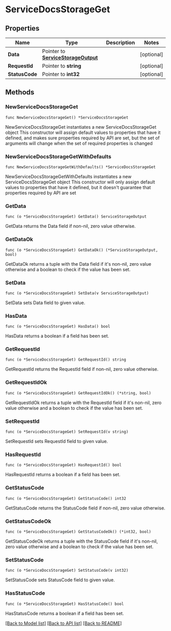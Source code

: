 # ServiceDocsStorageGet

## Properties

Name | Type | Description | Notes
------------ | ------------- | ------------- | -------------
**Data** | Pointer to [**ServiceStorageOutput**](ServiceStorageOutput.md) |  | [optional] 
**RequestId** | Pointer to **string** |  | [optional] 
**StatusCode** | Pointer to **int32** |  | [optional] 

## Methods

### NewServiceDocsStorageGet

`func NewServiceDocsStorageGet() *ServiceDocsStorageGet`

NewServiceDocsStorageGet instantiates a new ServiceDocsStorageGet object
This constructor will assign default values to properties that have it defined,
and makes sure properties required by API are set, but the set of arguments
will change when the set of required properties is changed

### NewServiceDocsStorageGetWithDefaults

`func NewServiceDocsStorageGetWithDefaults() *ServiceDocsStorageGet`

NewServiceDocsStorageGetWithDefaults instantiates a new ServiceDocsStorageGet object
This constructor will only assign default values to properties that have it defined,
but it doesn't guarantee that properties required by API are set

### GetData

`func (o *ServiceDocsStorageGet) GetData() ServiceStorageOutput`

GetData returns the Data field if non-nil, zero value otherwise.

### GetDataOk

`func (o *ServiceDocsStorageGet) GetDataOk() (*ServiceStorageOutput, bool)`

GetDataOk returns a tuple with the Data field if it's non-nil, zero value otherwise
and a boolean to check if the value has been set.

### SetData

`func (o *ServiceDocsStorageGet) SetData(v ServiceStorageOutput)`

SetData sets Data field to given value.

### HasData

`func (o *ServiceDocsStorageGet) HasData() bool`

HasData returns a boolean if a field has been set.

### GetRequestId

`func (o *ServiceDocsStorageGet) GetRequestId() string`

GetRequestId returns the RequestId field if non-nil, zero value otherwise.

### GetRequestIdOk

`func (o *ServiceDocsStorageGet) GetRequestIdOk() (*string, bool)`

GetRequestIdOk returns a tuple with the RequestId field if it's non-nil, zero value otherwise
and a boolean to check if the value has been set.

### SetRequestId

`func (o *ServiceDocsStorageGet) SetRequestId(v string)`

SetRequestId sets RequestId field to given value.

### HasRequestId

`func (o *ServiceDocsStorageGet) HasRequestId() bool`

HasRequestId returns a boolean if a field has been set.

### GetStatusCode

`func (o *ServiceDocsStorageGet) GetStatusCode() int32`

GetStatusCode returns the StatusCode field if non-nil, zero value otherwise.

### GetStatusCodeOk

`func (o *ServiceDocsStorageGet) GetStatusCodeOk() (*int32, bool)`

GetStatusCodeOk returns a tuple with the StatusCode field if it's non-nil, zero value otherwise
and a boolean to check if the value has been set.

### SetStatusCode

`func (o *ServiceDocsStorageGet) SetStatusCode(v int32)`

SetStatusCode sets StatusCode field to given value.

### HasStatusCode

`func (o *ServiceDocsStorageGet) HasStatusCode() bool`

HasStatusCode returns a boolean if a field has been set.


[[Back to Model list]](../README.md#documentation-for-models) [[Back to API list]](../README.md#documentation-for-api-endpoints) [[Back to README]](../README.md)


